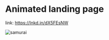 <h1>Animated landing page</h1>

link: https://lnkd.in/dX5FEsNW

![samurai](https://github.com/pavi-shade/animatedLandingPage/assets/154609349/1aaba66b-03de-4f9b-af40-15cb4c360a83)
